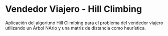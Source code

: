 # Vendedor Viajero - Hill Climbing
Aplicación del algoritmo Hill Climibing para el problema del vendedor viajero utilizando un Árbol NArio y una matriz de distancia como heurística.